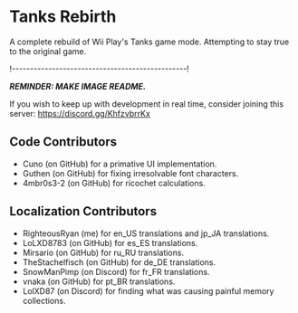 # Tanks Rebirth
A complete rebuild of Wii Play's Tanks game mode. Attempting to stay true to the original game.

!------------------------------------------------!

***REMINDER: MAKE IMAGE README.***

If you wish to keep up with development in real time, consider joining this server: https://discord.gg/KhfzvbrrKx

## Code Contributors

- Cuno (on GitHub) for a primative UI implementation.
- Guthen (on GitHub) for fixing irresolvable font characters.
- 4mbr0s3-2 (on GitHub) for ricochet calculations.

## Localization Contributors

- RighteousRyan (me) for en_US translations and jp_JA translations.
- LoLXD8783 (on GitHub) for es_ES translations.
- Mirsario (on GitHub) for ru_RU translations.
- TheStachelfisch (on GitHub) for de_DE translations.
- SnowManPimp (on Discord) for fr_FR translations.
- vnaka (on GitHub) for pt_BR translations.
- LolXD87 (on Discord) for finding what was causing painful memory collections.
